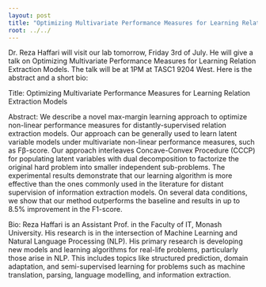 ```yaml
---
layout: post
title: "Optimizing Multivariate Performance Measures for Learning Relation Extraction Models"
root: ../../
---
```


Dr. Reza Haffari will visit our lab tomorrow, Friday 3rd of July. He will give a talk on Optimizing Multivariate Performance Measures for Learning Relation Extraction Models. The talk will be at 1PM at TASC1 9204 West. Here is the abstract and a short bio:

Title: Optimizing Multivariate Performance Measures for Learning Relation Extraction Models

Abstract: We describe a novel max-margin learning approach to optimize non-linear performance measures for distantly-supervised relation extraction models. Our approach can be generally used to learn latent variable models under multivariate non-linear performance measures, such as Fβ-score. Our approach interleaves Concave-Convex Procedure (CCCP) for populating latent variables with dual decomposition to factorize the original hard problem into smaller independent sub-problems. The experimental results demonstrate that our learning algorithm is more effective than the ones commonly used in the literature for distant supervision of information extraction models. On several data conditions, we show that our method outperforms the baseline and results in up to 8.5% improvement in the F1-score.

Bio: Reza Haffari is an Assistant Prof. in the Faculty of IT, Monash University. His research is in the intersection of Machine Learning and Natural Language Processing (NLP). His primary research is developing new models and learning algorithms for real-life problems, particularly those arise in NLP. This includes topics like structured prediction, domain adaptation, and semi-supervised learning for problems such as machine translation, parsing, language modelling, and information extraction.
